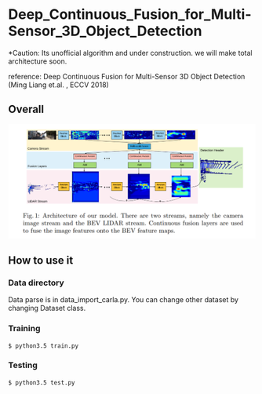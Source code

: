 # Deep_Continuous_Fusion_for_Multi-Sensor_3D_Object_Detection

*Caution: Its unofficial algorithm and under construction. we will make total architecture soon.

reference: Deep Continuous Fusion for Multi-Sensor 3D Object Detection (Ming Liang et.al. , ECCV 2018)

## Overall

![](./explain_figure/overall.png)





## How to use it

### Data directory 

Data parse is in data_import_carla.py. You can change other dataset by changing Dataset class.

### Training

```
$ python3.5 train.py
```

### Testing

```
$ python3.5 test.py
```
